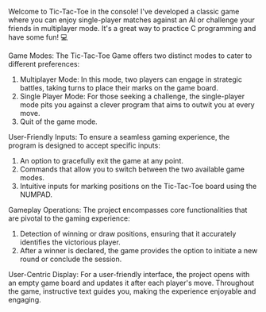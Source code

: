 Welcome to Tic-Tac-Toe in the console! I've developed a classic game where you can enjoy single-player matches against an AI or challenge your friends in multiplayer mode. It's a great way to practice C programming and have some fun! 💻

Game Modes:
The Tic-Tac-Toe Game offers two distinct modes to cater to different preferences:
1. Multiplayer Mode: In this mode, two players can engage in strategic battles, taking turns to place their marks on the game board.
2. Single Player Mode: For those seeking a challenge, the single-player mode pits you against a clever program that aims to outwit you at every move.
3. Quit of the game mode.

User-Friendly Inputs:
To ensure a seamless gaming experience, the program is designed to accept specific inputs:
1. An option to gracefully exit the game at any point.
2. Commands that allow you to switch between the two available game modes.
3. Intuitive inputs for marking positions on the Tic-Tac-Toe board using the NUMPAD.

Gameplay Operations:
The project encompasses core functionalities that are pivotal to the gaming experience:
1. Detection of winning or draw positions, ensuring that it accurately identifies the victorious player.
2. After a winner is declared, the game provides the option to initiate a new round or conclude the session.

User-Centric Display:
For a user-friendly interface, the project opens with an empty game board and updates it after each player's move. Throughout the game, instructive text guides you, making the experience enjoyable and engaging.
